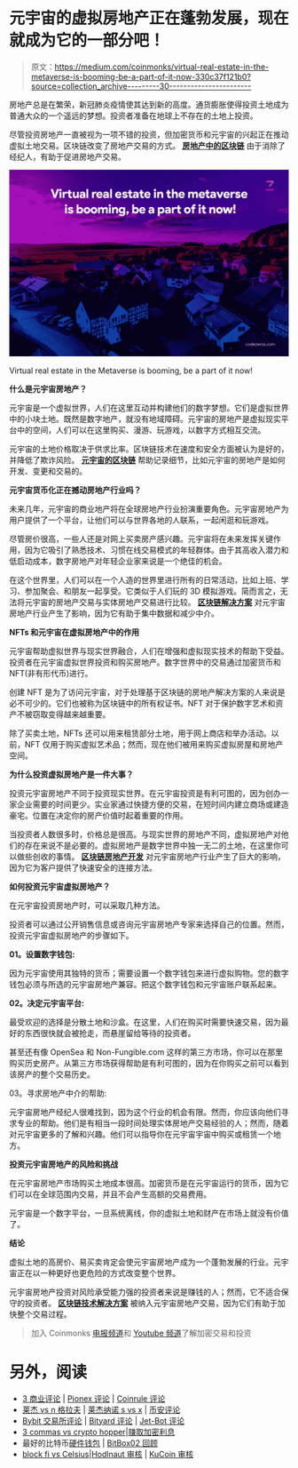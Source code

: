 # 元宇宙的虚拟房地产正在蓬勃发展，现在就成为它的一部分吧！

> 原文：<https://medium.com/coinmonks/virtual-real-estate-in-the-metaverse-is-booming-be-a-part-of-it-now-330c37f121b0?source=collection_archive---------30----------------------->

房地产总是在繁荣，新冠肺炎疫情使其达到新的高度。通货膨胀使得投资土地成为普通大众的一个遥远的梦想。投资者准备在地球上不存在的土地上投资。

尽管投资房地产一直被视为一项不错的投资，但加密货币和元宇宙的兴起正在推动虚拟土地交易。区块链改变了房地产交易的方式。 [**房地产中的区块链**](https://www.codezeros.com/industry/real-estate) 由于消除了经纪人，有助于促进房地产交易。

![](img/f403cdb19fcc7bc1fb778dc4d2ccf32e.png)

Virtual real estate in the Metaverse is booming, be a part of it now!

**什么是元宇宙房地产？**

元宇宙是一个虚拟世界，人们在这里互动并构建他们的数字梦想。它们是虚拟世界中的小块土地。既然是数字地产，就没有地域障碍。元宇宙的房地产是虚拟现实平台中的空间，人们可以在这里购买、漫游、玩游戏，以数字方式相互交流。

元宇宙的土地价格取决于供求比率。区块链技术在速度和安全方面被认为是好的，并降低了欺诈风险。 [**元宇宙的区块链**](https://www.codezeros.com/) 帮助记录细节，比如元宇宙的房地产是如何开发、变更和交易的。

**元宇宙货币化正在撼动房地产行业吗？**

未来几年，元宇宙的商业地产将在全球房地产行业扮演重要角色。元宇宙房地产为用户提供了一个平台，让他们可以与世界各地的人联系，一起闲逛和玩游戏。

尽管房价很高，一些人还是对网上买卖房产感兴趣。元宇宙将在未来发挥关键作用，因为它吸引了熟悉技术、习惯在线交易模式的年轻群体。由于其高收入潜力和低启动成本，数字房地产对年轻企业家来说是一个绝佳的机会。

在这个世界里，人们可以在一个人造的世界里进行所有的日常活动，比如上班、学习、参加聚会、和朋友一起享受。它类似于人们玩的 3D 模拟游戏。简而言之，无法将元宇宙的房地产交易与实体房地产交易进行比较。 [**区块链解决方案**](https://www.codezeros.com/services/) 对元宇宙房地产行业产生了影响，因为它有助于集中数据和减少中介。

**NFTs 和元宇宙在虚拟房地产中的作用**

元宇宙帮助虚拟世界与现实世界融合，人们在增强和虚拟现实技术的帮助下受益。投资者在元宇宙虚拟世界投资和购买房地产。数字世界中的交易通过加密货币和 NFT(非有形代币)进行。

创建 NFT 是为了访问元宇宙，对于处理基于区块链的房地产解决方案的人来说是必不可少的。它们也被称为区块链中的所有权证书。NFT 对于保护数字艺术和资产不被窃取变得越来越重要。

除了买卖土地，NFTs 还可以用来租赁部分土地，用于网上商店和举办活动。以前，NFT 仅用于购买虚拟艺术品；然而，现在他们被用来购买虚拟房屋和房地产空间。

**为什么投资虚拟房地产是一件大事？**

投资元宇宙房地产不同于投资现实世界。在元宇宙投资是有利可图的，因为创办一家企业需要的时间更少。实业家通过快捷方便的交易，在短时间内建立商场或建造豪宅。位置在决定你的房产价值时起着重要的作用。

当投资者人数很多时，价格总是很高。与现实世界的房地产不同，虚拟房地产对他们的存在来说不是必要的。虚拟房地产是数字世界中独一无二的土地，在这里你可以做些创收的事情。 [**区块链房地产开发**](https://www.codezeros.com/services/) 对元宇宙房地产行业产生了巨大的影响，因为它为客户提供了快速安全的连接方法。

**如何投资元宇宙虚拟房地产？**

在元宇宙投资房地产时，可以采取几种方法。

投资者可以通过公开销售信息或咨询元宇宙房地产专家来选择自己的位置。然而，投资元宇宙虚拟房地产的步骤如下。

**01。设置数字钱包:**

因为元宇宙使用其独特的货币；需要设置一个数字钱包来进行虚拟购物。您的数字钱包必须与所选的元宇宙房地产兼容。把这个数字钱包和元宇宙账户联系起来。

**02。决定元宇宙平台:**

最受欢迎的选择是分散土地和沙盒。在这里，人们在购买时需要快速交易，因为最好的东西很快就会被抢走，而悬崖留给等待的投资者。

甚至还有像 OpenSea 和 Non-Fungible.com 这样的第三方市场，你可以在那里购买历史房产。从第三方市场获得帮助是有利可图的，因为在你购买之前可以看到该房产的整个交易历史。

03。寻求房地产中介的帮助:

元宇宙房地产经纪人很难找到，因为这个行业的机会有限。然而，你应该向他们寻求专业的帮助。他们是有相当一段时间处理实体房地产交易经验的人；然而，随着对元宇宙更多的了解和兴趣。他们可以指导你在元宇宙宇宙中购买或租赁一个地方。

**投资元宇宙房地产的风险和挑战**

在元宇宙房地产市场购买土地成本很高。加密货币是在元宇宙运行的货币，因为它们可以在全球范围内交易，并且不会产生高额的交易费用。

元宇宙是一个数字平台，一旦系统离线，你的虚拟土地和财产在市场上就没有价值了。

**结论**

虚拟土地的高房价、易买卖肯定会使元宇宙房地产成为一个蓬勃发展的行业。元宇宙正在以一种更好也更危险的方式改变整个世界。

元宇宙房地产投资对风险承受能力强的投资者来说是赚钱的人；然而，它不适合保守的投资者。 [**区块链技术解决方案**](https://www.codezeros.com/technology/) 被纳入元宇宙房地产交易，因为它们有助于加快整个交易过程。

> 加入 Coinmonks [电报频道](https://t.me/coincodecap)和 [Youtube 频道](https://www.youtube.com/c/coinmonks/videos)了解加密交易和投资

# 另外，阅读

*   [3 商业评论](/coinmonks/3commas-review-an-excellent-crypto-trading-bot-2020-1313a58bec92) | [Pionex 评论](https://coincodecap.com/pionex-review-exchange-with-crypto-trading-bot) | [Coinrule 评论](/coinmonks/coinrule-review-2021-a-beginner-friendly-crypto-trading-bot-daf0504848ba)
*   [莱杰 vs n 格拉夫](/coinmonks/ledger-vs-ngrave-zero-7e40f0c1d694) | [莱杰纳诺 s vs x](/coinmonks/ledger-nano-s-vs-x-battery-hardware-price-storage-59a6663fe3b0) | [币安评论](/coinmonks/binance-review-ee10d3bf3b6e)
*   [Bybit 交易所评论](/coinmonks/bybit-exchange-review-dbd570019b71) | [Bityard 评论](https://coincodecap.com/bityard-reivew) | [Jet-Bot 评论](https://coincodecap.com/jet-bot-review)
*   [3 commas vs crypto hopper](/coinmonks/3commas-vs-pionex-vs-cryptohopper-best-crypto-bot-6a98d2baa203)|[赚取加密利息](/coinmonks/earn-crypto-interest-b10b810fdda3)
*   最好的比特币[硬件钱包](/coinmonks/hardware-wallets-dfa1211730c6) | [BitBox02 回顾](/coinmonks/bitbox02-review-your-swiss-bitcoin-hardware-wallet-c36c88fff29)
*   [block fi vs Celsius](/coinmonks/blockfi-vs-celsius-vs-hodlnaut-8a1cc8c26630)|[Hodlnaut 审核](/coinmonks/hodlnaut-review-best-way-to-hodl-is-to-earn-interest-on-your-bitcoin-6658a8c19edf) | [KuCoin 审核](https://coincodecap.com/kucoin-review)